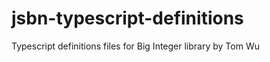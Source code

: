 jsbn-typescript-definitions
===========================

Typescript definitions files for Big Integer library by Tom Wu
